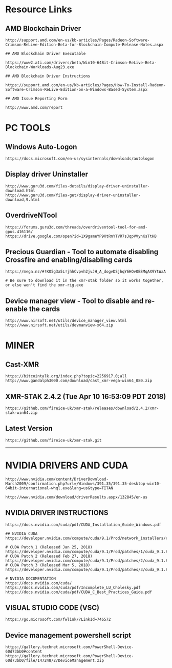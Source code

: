 # Resource Links

## AMD Blockchain Driver
```
http://support.amd.com/en-us/kb-articles/Pages/Radeon-Software-Crimson-ReLive-Edition-Beta-for-Blockchain-Compute-Release-Notes.aspx

## AMD Blockchain Driver Executable

https://www2.ati.com/drivers/beta/Win10-64Bit-Crimson-ReLive-Beta-Blockchain-Workloads-Aug23.exe

## AMD Blockchain Driver Instructions

https://support.amd.com/en-us/kb-articles/Pages/How-To-Install-Radeon-Software-Crimson-ReLive-Edition-on-a-Windows-Based-System.aspx

## AMD Issue Reporting Form

http://www.amd.com/report
```
# PC TOOLS

## Windows Auto-Logon
```
https://docs.microsoft.com/en-us/sysinternals/downloads/autologon
```
## Display driver Uninstaller
```
http://www.guru3d.com/files-details/display-driver-uninstaller-download.html
http://www.guru3d.com/files-get/display-driver-uninstaller-download,9.html
```
## OverdriveNTool
```
https://forums.guru3d.com/threads/overdriventool-tool-for-amd-gpus.416116/
https://drive.google.com/open?id=1X9gameYP9XtRnYTVR7sJqpVVynKsTtHB
```
## Precious Guardian - Tool to automate disabling Crossfire and enabling/disabling cards
```
https://mega.nz/#!KO5g3a5L!jhhCvpvh2jvJH_A_dogvDSjhqY6HOvOB8MqAX9YtWaA

# Be sure to download it in the xmr-stak folder so it works together, or else won't find the xmr-rig.exe
```
## Device manager view - Tool to disable and re-enable the cards
```
http://www.nirsoft.net/utils/device_manager_view.html
http://www.nirsoft.net/utils/devmanview-x64.zip
```
# MINER

## Cast-XMR
```
https://bitcointalk.org/index.php?topic=2256917.0;all
http://www.gandalph3000.com/download/cast_xmr-vega-win64_080.zip
```
## XMR-STAK 2.4.2 (Tue Apr 10 16:53:09 PDT 2018)
```
https://github.com/fireice-uk/xmr-stak/releases/download/2.4.2/xmr-stak-win64.zip
```
## Latest Version
```
https://github.com/fireice-uk/xmr-stak.git
```
---

# NVIDIA DRIVERS AND CUDA
```
http://www.nvidia.com/content/DriverDownload-March2009/confirmation.php?url=/Windows/391.35/391.35-desktop-win10-64bit-international-whql.exe&lang=us&type=TITAN

http://www.nvidia.com/download/driverResults.aspx/132845/en-us
```
## NVIDIA DRIVER INSTRUCTIONS
```
https://docs.nvidia.com/cuda/pdf/CUDA_Installation_Guide_Windows.pdf

## NVIDIA CUDA
https://developer.nvidia.com/compute/cuda/9.1/Prod/network_installers/cuda_9.1.85_win10_network

# CUDA Patch 1 (Released Jan 25, 2018)
https://developer.nvidia.com/compute/cuda/9.1/Prod/patches/1/cuda_9.1.85.1_windows
# CUDA Patch 2 (Released Feb 27, 2018)
https://developer.nvidia.com/compute/cuda/9.1/Prod/patches/2/cuda_9.1.85.2_windows
# CUDA Patch 3 (Released Mar 5, 2018)
https://developer.nvidia.com/compute/cuda/9.1/Prod/patches/3/cuda_9.1.85.3_windows

# NVIDIA DOCUMENTATION
https://docs.nvidia.com/cuda/
https://docs.nvidia.com/cuda/pdf/Incomplete_LU_Cholesky.pdf
https://docs.nvidia.com/cuda/pdf/CUDA_C_Best_Practices_Guide.pdf

```
## VISUAL STUDIO CODE (VSC)
```
https://go.microsoft.com/fwlink/?LinkId=746572
```
## Device management powershell script
```
https://gallery.technet.microsoft.com/PowerShell-Device-60d73bb0#content
https://gallery.technet.microsoft.com/PowerShell-Device-60d73bb0/file/147248/2/DeviceManagement.zip
```